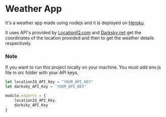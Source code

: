# Weather App

It's a weather app made using nodejs and it is deployed on [Heroku](https://weather-app-akp.herokuapp.com).

It uses API's provided by [LocationIQ.com](https://locationiq.com) and [Darksky.net](https://darksky.net) get the coordinates of the location provided and then to get the weather details respectively.

### Note
If you want to run this project locally on your machine. You must add env.js file in src folder with your API keys.
```javascript
let locationIQ_API_Key = "YOUR_API_KEY"
let darksky_API_Key = 'YOUR_API_KEY'

module.exports = {
    locationIQ_API_Key,
    darksky_API_Key
}
```